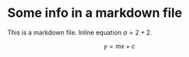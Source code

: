 # Some info in a markdown file

This is a markdown file. Inline equation $a = 2 + 2$.

$$
y = mx + c
$$